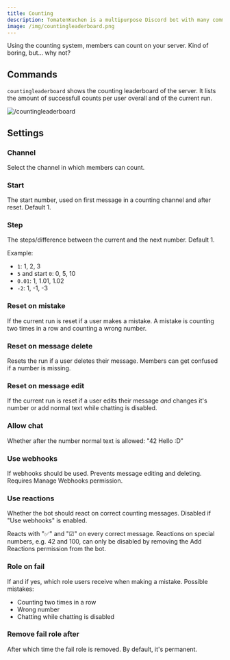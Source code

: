 ```yaml
---
title: Counting
description: TomatenKuchen is a multipurpose Discord bot with many common and innovative features for your server. Explains the counting system
image: /img/countingleaderboard.png
---
```


Using the counting system, members can count on your server. Kind of boring, but... why not?

## Commands
`countingleaderboard` shows the counting leaderboard of the server. It lists the amount of successfull counts per user overall and of the current run.

![/countingleaderboard](/img/countingleaderboard.png)

## Settings

### Channel
Select the channel in which members can count.

### Start
The start number, used on first message in a counting channel and after reset. Default 1.

### Step
The steps/difference between the current and the next number. Default 1.

Example:
- `1`: 1, 2, 3
- `5` and start `0`: 0, 5, 10
- `0.01`: 1, 1.01, 1.02
- `-2`: 1, -1, -3

### Reset on mistake
If the current run is reset if a user makes a mistake. A mistake is counting two times in a row and counting a wrong number.

### Reset on message delete
Resets the run if a user deletes their message. Members can get confused if a number is missing.

### Reset on message edit
If the current run is reset if a user edits their message *and* changes it's number or add normal text while chatting is disabled.

### Allow chat
Whether after the number normal text is allowed: "42 Hello :D"

### Use webhooks
If webhooks should be used. Prevents message editing and deleting. Requires Manage Webhooks permission.

### Use reactions
Whether the bot should react on correct counting messages. Disabled if "Use webhooks" is enabled.

Reacts with "✅" and "☑" on every correct message. Reactions on special numbers, e.g. 42 and 100, can only be disabled by removing the Add Reactions permission from the bot.

### Role on fail
If and if yes, which role users receive when making a mistake. Possible mistakes:
- Counting two times in a row
- Wrong number
- Chatting while chatting is disabled

### Remove fail role after
After which time the fail role is removed. By default, it's permanent.
